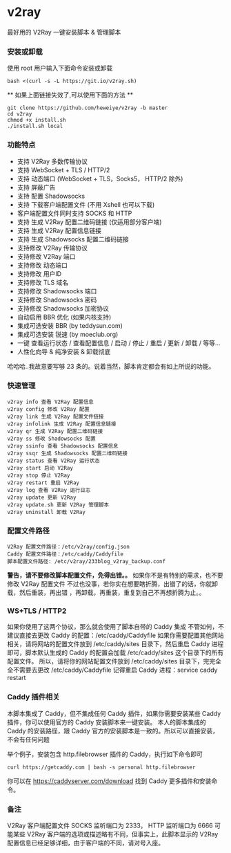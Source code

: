 # v2ray
最好用的 V2Ray 一键安装脚本 &amp; 管理脚本

### 安装或卸载
使用 root 用户输入下面命令安装或卸载
```
bash <(curl -s -L https://git.io/v2ray.sh)
```
** 如果上面链接失效了,可以使用下面的方法 **
```
git clone https://github.com/heweiye/v2ray -b master
cd v2ray
chmod +x install.sh
./install.sh local
```

### 功能特点
- 支持 V2Ray 多数传输协议
- 支持 WebSocket + TLS / HTTP/2
- 支持 动态端口 (WebSocket + TLS，Socks5， HTTP/2 除外)
- 支持 屏蔽广告
- 支持 配置 Shadowsocks
- 支持 下载客户端配置文件 (不用 Xshell 也可以下载)
- 客户端配置文件同时支持 SOCKS 和 HTTP
- 支持 生成 V2Ray 配置二维码链接 (仅适用部分客户端)
- 支持 生成 V2Ray 配置信息链接
- 支持 生成 Shadowsocks 配置二维码链接
- 支持修改 V2Ray 传输协议
- 支持修改 V2Ray 端口
- 支持修改 动态端口
- 支持修改 用户ID
- 支持修改 TLS 域名
- 支持修改 Shadowsocks 端口
- 支持修改 Shadowsocks 密码
- 支持修改 Shadowsocks 加密协议
- 自动启用 BBR 优化 (如果内核支持)
- 集成可选安装 BBR (by teddysun.com)
- 集成可选安装 锐速 (by moeclub.org)
- 一键 查看运行状态 / 查看配置信息 / 启动 / 停止 / 重启 / 更新 / 卸载 / 等等…
- 人性化向导 & 纯净安装 & 卸载彻底

哈哈哈..我故意要写够 23 条的。说着当然，脚本肯定都会有如上所说的功能。

### 快速管理
```
v2ray info 查看 V2Ray 配置信息
v2ray config 修改 V2Ray 配置
v2ray link 生成 V2Ray 配置文件链接
v2ray infolink 生成 V2Ray 配置信息链接
v2ray qr 生成 V2Ray 配置二维码链接
v2ray ss 修改 Shadowsocks 配置
v2ray ssinfo 查看 Shadowsocks 配置信息
v2ray ssqr 生成 Shadowsocks 配置二维码链接
v2ray status 查看 V2Ray 运行状态
v2ray start 启动 V2Ray
v2ray stop 停止 V2Ray
v2ray restart 重启 V2Ray
v2ray log 查看 V2Ray 运行日志
v2ray update 更新 V2Ray
v2ray update.sh 更新 V2Ray 管理脚本
v2ray uninstall 卸载 V2Ray
```

### 配置文件路径
```
V2Ray 配置文件路径：/etc/v2ray/config.json
Caddy 配置文件路径：/etc/caddy/Caddyfile
脚本配置文件路径: /etc/v2ray/233blog_v2ray_backup.conf
```

**警告，请不要修改脚本配置文件，免得出错。。**
如果你不是有特别的需求，也不要修改 V2Ray 配置文件
不过也没事，若你实在想要瞎折腾，出错了的话，你就卸载，然后重装，再出错 ，再卸载，再重装，重复到自己不再想折腾为止。。

### WS+TLS / HTTP2
如果你使用了这两个协议，那么就会使用了脚本自带的 Caddy 集成
不管如何，不建议直接去更改 Caddy 的配置：/etc/caddy/Caddyfile
如果你需要配置其他网站相关，请将网站的配置文件放到 /etc/caddy/sites 目录下，然后重启 Caddy 进程即可，脚本默认生成的 Caddy 的配置会加载 /etc/caddy/sites 这个目录下的所有配置文件。
所以，请将你的网站配置文件放到 /etc/caddy/sites 目录下，完完全全不需要去更改 /etc/caddy/Caddyfile
记得重启 Caddy 进程：service caddy restart

### Caddy 插件相关
本脚本集成了 Caddy，但不集成任何 Caddy 插件，如果你需要安装某些 Caddy 插件，你可以使用官方的 Caddy 安装脚本来一键安装。
本人的脚本集成的 Caddy 的安装路径，跟 Caddy 官方的安装脚本是一致的。所以可以直接安装，不会有任何问题

举个例子，安装包含 http.filebrowser 插件的 Caddy，执行如下命令即可

```
curl https://getcaddy.com | bash -s personal http.filebrowser
```

你可以在 https://caddyserver.com/download 找到 Caddy 更多插件和安装命令。

### 备注
V2Ray 客户端配置文件 SOCKS 监听端口为 2333， HTTP 监听端口为 6666
可能某些 V2Ray 客户端的选项或描述略有不同，但事实上，此脚本显示的 V2Ray 配置信息已经足够详细，由于客户端的不同，请对号入座。
